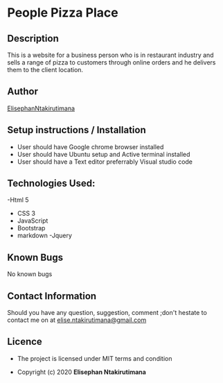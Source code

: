 # People Pizza Place

## Description

This is a website for a business person who is in restaurant industry and sells a range of pizza to customers through online orders and he delivers them to the client location.

## Author

[ElisephanNtakirutimana](https://github.com/Elisephan/Pizza-People-Place.git)

## Setup instructions / Installation

- User should have Google chrome browser installed
- User should have Ubuntu setup and Active terminal installed
- User should have a Text editor preferrably Visual studio code

## Technologies Used:

-Html 5

- CSS 3
- JavaScript
- Bootstrap
- markdown
  -Jquery

## Known Bugs

No known bugs

## Contact Information

Should you have any question, suggestion, comment ;don't hestate to contact me on at elise.ntakirutimana@gmail.com

## Licence

- The project is licensed under MIT terms and condition

- Copyright (c) 2020 **Elisephan Ntakirutimana**
